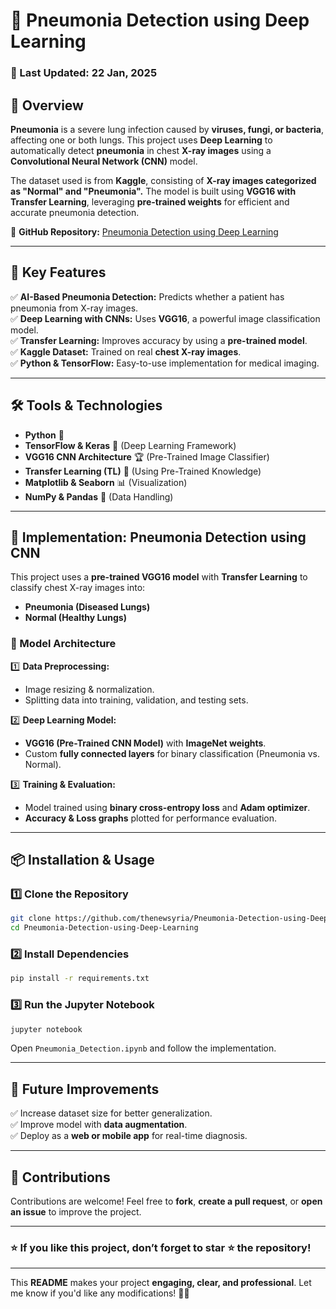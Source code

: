 

# 🏥 Pneumonia Detection using Deep Learning  

### 📅 Last Updated: 22 Jan, 2025  

## 📌 Overview  
**Pneumonia** is a severe lung infection caused by **viruses, fungi, or bacteria**, affecting one or both lungs. This project uses **Deep Learning** to automatically detect **pneumonia** in chest **X-ray images** using a **Convolutional Neural Network (CNN)** model.  

The dataset used is from **Kaggle**, consisting of **X-ray images categorized as "Normal" and "Pneumonia".** The model is built using **VGG16 with Transfer Learning**, leveraging **pre-trained weights** for efficient and accurate pneumonia detection.  

🔗 **GitHub Repository:** [Pneumonia Detection using Deep Learning](https://github.com/thenewsyria/Pneumonia-Detection-using-Deep-Learning)  

---

## 🎯 Key Features  
✅ **AI-Based Pneumonia Detection:** Predicts whether a patient has pneumonia from X-ray images.  
✅ **Deep Learning with CNNs:** Uses **VGG16**, a powerful image classification model.  
✅ **Transfer Learning:** Improves accuracy by using a **pre-trained model**.  
✅ **Kaggle Dataset:** Trained on real **chest X-ray images**.  
✅ **Python & TensorFlow:** Easy-to-use implementation for medical imaging.  

---

## 🛠️ Tools & Technologies  
- **Python** 🐍  
- **TensorFlow & Keras** 🤖 (Deep Learning Framework)  
- **VGG16 CNN Architecture** 🏆 (Pre-Trained Image Classifier)  
- **Transfer Learning (TL)** 🔄 (Using Pre-Trained Knowledge)  
- **Matplotlib & Seaborn** 📊 (Visualization)  
- **NumPy & Pandas** 🔢 (Data Handling)  

---

## 🚀 Implementation: Pneumonia Detection using CNN  
This project uses a **pre-trained VGG16 model** with **Transfer Learning** to classify chest X-ray images into:  
- **Pneumonia (Diseased Lungs)**  
- **Normal (Healthy Lungs)**  

### 📌 Model Architecture  
1️⃣ **Data Preprocessing:**  
- Image resizing & normalization.  
- Splitting data into training, validation, and testing sets.  

2️⃣ **Deep Learning Model:**  
- **VGG16 (Pre-Trained CNN Model)** with **ImageNet weights**.  
- Custom **fully connected layers** for binary classification (Pneumonia vs. Normal).  

3️⃣ **Training & Evaluation:**  
- Model trained using **binary cross-entropy loss** and **Adam optimizer**.  
- **Accuracy & Loss graphs** plotted for performance evaluation.  

---

## 📦 Installation & Usage  
### 1️⃣ Clone the Repository  
```bash
git clone https://github.com/thenewsyria/Pneumonia-Detection-using-Deep-Learning.git
cd Pneumonia-Detection-using-Deep-Learning
```

### 2️⃣ Install Dependencies  
```bash
pip install -r requirements.txt
```

### 3️⃣ Run the Jupyter Notebook  
```bash
jupyter notebook
```
Open `Pneumonia_Detection.ipynb` and follow the implementation.

---

## 🔮 Future Improvements  
✅ Increase dataset size for better generalization.  
✅ Improve model with **data augmentation**.  
✅ Deploy as a **web or mobile app** for real-time diagnosis.  

---

## 🤝 Contributions  
Contributions are welcome! Feel free to **fork**, **create a pull request**, or **open an issue** to improve the project.  


---

### ⭐ If you like this project, don’t forget to **star** ⭐ the repository!  

---

This **README** makes your project **engaging, clear, and professional**. Let me know if you'd like any modifications! 🚀😊
